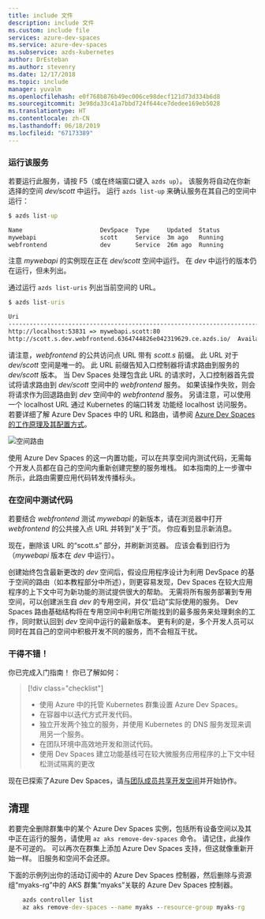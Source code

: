 ```yaml
---
title: include 文件
description: include 文件
ms.custom: include file
services: azure-dev-spaces
ms.service: azure-dev-spaces
ms.subservice: azds-kubernetes
author: DrEsteban
ms.author: stevenry
ms.date: 12/17/2018
ms.topic: include
manager: yuvalm
ms.openlocfilehash: e0f768b876b49ec006ce98decf121d73d334b6d8
ms.sourcegitcommit: 3e98da33c41a7bbd724f644ce7dedee169eb5028
ms.translationtype: HT
ms.contentlocale: zh-CN
ms.lasthandoff: 06/18/2019
ms.locfileid: "67173389"
---
```

### <a name="run-the-service"></a>运行该服务

若要运行此服务，请按 F5（或在终端窗口键入 `azds up`）。 该服务将自动在你新选择的空间 _dev/scott_ 中运行。 运行 `azds list-up` 来确认服务在其自己的空间中运行：

```cmd
$ azds list-up

Name                      DevSpace  Type     Updated  Status
mywebapi                  scott     Service  3m ago   Running
webfrontend               dev       Service  26m ago  Running
```

注意 *mywebapi* 的实例现在正在 _dev/scott_ 空间中运行。 在 _dev_ 中运行的版本仍在运行，但未列出。

通过运行 `azds list-uris` 列出当前空间的 URL。

```cmd
$ azds list-uris

Uri                                                                        Status
-------------------------------------------------------------------------  ---------
http://localhost:53831 => mywebapi.scott:80                                Tunneled
http://scott.s.dev.webfrontend.6364744826e042319629.ce.azds.io/  Available
```

请注意，*webfrontend* 的公共访问点 URL 带有 *scott.s* 前缀。 此 URL 对于 _dev/scott_ 空间是唯一的。 此 URL 前缀告知入口控制器将请求路由到服务的 _dev/scott_ 版本。 当 Dev Spaces 处理包含此 URL 的请求时，入口控制器首先尝试将请求路由到 _dev/scott_ 空间中的 *webfrontend* 服务。 如果该操作失败，则会将请求作为回退路由到 _dev_ 空间中的 *webfrontend* 服务。 另请注意，可以使用一个 localhost URL 通过 Kubernetes 的端口转发  功能经 localhost 访问服务。 若要详细了解 Azure Dev Spaces 中的 URL 和路由，请参阅 [Azure Dev Spaces 的工作原理及其配置方式](../articles/dev-spaces/how-dev-spaces-works.md)。



![空间路由](../articles/dev-spaces/media/common/Space-Routing.png)

使用 Azure Dev Spaces 的这一内置功能，可以在共享空间内测试代码，无需每个开发人员都在自己的空间内重新创建完整的服务堆栈。 如本指南的上一步骤中所示，此路由需要应用代码转发传播标头。

### <a name="test-code-in-a-space"></a>在空间中测试代码
若要结合 *webfrontend* 测试 *mywebapi* 的新版本，请在浏览器中打开 *webfrontend* 的公共接入点 URL 并转到“关于”页。 你应看到显示新消息。

现在，删除该 URL 的“scott.s” 部分，并刷新浏览器。 应该会看到旧行为（*mywebapi* 版本在 _dev_ 中运行）。

创建始终包含最新更改的 _dev_ 空间后，假设应用程序设计为利用 DevSpace 的基于空间的路由（如本教程部分中所述），则更容易发现，Dev Spaces 在较大应用程序的上下文中可为新功能的测试提供很大的帮助。 无需将所有服务部署到专用空间，可以创建派生自 _dev_ 的专用空间，并仅“启动”实际使用的服务。  Dev Spaces 路由基础结构将在专用空间中利用它所能找到的最多服务来处理剩余的工作，同时默认回到 _dev_ 空间中运行的最新版本。 更有利的是，多个开发人员可以同时在其自己的空间中积极开发不同的服务，而不会相互干扰。 

### <a name="well-done"></a>干得不错！
你已完成入门指南！ 你已了解如何：

> [!div class="checklist"]
> * 使用 Azure 中的托管 Kubernetes 群集设置 Azure Dev Spaces。
> * 在容器中以迭代方式开发代码。
> * 独立开发两个独立的服务，并使用 Kubernetes 的 DNS 服务发现来调用另一个服务。
> * 在团队环境中高效地开发和测试代码。
> * 使用 Dev Spaces 建立功能基线可在较大微服务应用程序的上下文中轻松测试隔离的更改

现在已探索了Azure Dev Spaces，请[与团队成员共享开发空间](../articles/dev-spaces/how-to/share-dev-spaces.md)并开始协作。

## <a name="clean-up"></a>清理
若要完全删除群集中的某个 Azure Dev Spaces 实例，包括所有设备空间以及其中正在运行的服务，请使用 `az aks remove-dev-spaces` 命令。 请记住，此操作是不可逆的。 可以再次在群集上添加 Azure Dev Spaces 支持，但这就像重新开始一样。 旧服务和空间不会还原。

下面的示例列出你的活动订阅中的 Azure Dev Spaces 控制器，然后删除与资源组“myaks-rg”中的 AKS 群集“myaks”关联的 Azure Dev Spaces 控制器。

```cmd
    azds controller list
    az aks remove-dev-spaces --name myaks --resource-group myaks-rg
```